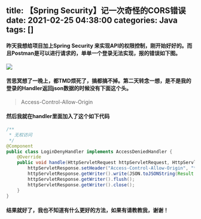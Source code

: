 title: 【Spring Security】记一次奇怪的CORS错误 
date: 2021-02-25 04:38:00
categories: Java
tags: []
---
#### 昨天我想给项目加上Spring Security 来实现API的权限控制，刚开始好好的。而且Postman是可以进行请求的，单单一个登录无法实现，报的错误如下图。
![](https://wangxblog.oss-cn-hangzhou.aliyuncs.com/usr/uploads/2021/02/3776466593.png)

#### 苦思冥想了一晚上，都TMD烦死了，搞都搞不掉。第二天转念一想，是不是我的登录的Handler返回json数据的时候没有下面这个头。
> Access-Control-Allow-Origin

#### 然后我就在handler里面加入了这个如下代码
```java
/**
 * 无权访问
 */
@Component
public class LoginDenyHandler implements AccessDeniedHandler {
    @Override
    public void handle(HttpServletRequest httpServletRequest, HttpServletResponse httpServletResponse, AccessDeniedException e) throws IOException, ServletException {
        httpServletResponse.setHeader("Access-Control-Allow-Origin", "*");
        httpServletResponse.getWriter().write(JSON.toJSONString(Result.fail(CodeMsg.PERMIT_DENY)));
        httpServletResponse.getWriter().flush();
        httpServletResponse.getWriter().close();
    }
}
```
#### 结果就好了，我也不知道有什么更好的方法，如果有请教教我，谢谢！